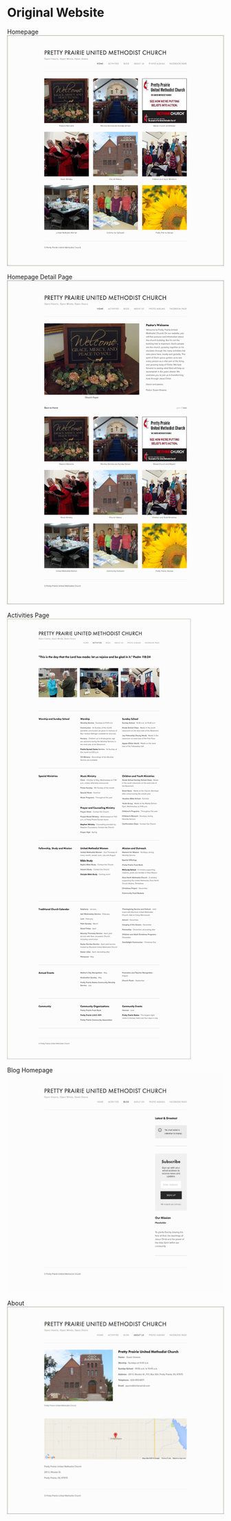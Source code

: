 # Original Website

Homepage
![](images/prettyprairieumc-org-homepage.png)

Homepage Detail Page
![](images/prettyprairieumc-org-homepage-detail.png)

Activities Page
![](images/prettyprairieumc-org-activities.png)

Blog Homepage
![](images/prettyprairieumc-org-new-blog.png)

About
![](images/prettyprairieumc-org-about.png)


